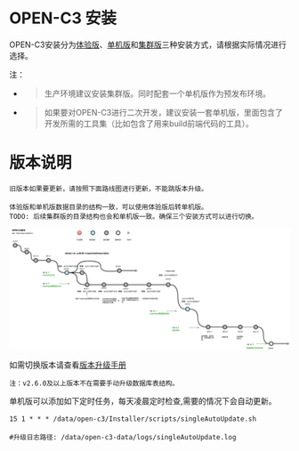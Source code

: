 # OPEN-C3 安装

OPEN-C3安装分为[体验版](/体验版安装/README.md)、[单机版](/单机版安装/README.md)和[集群版](/集群版安装/README.md)三种安装方式，请根据实际情况进行选择。

注：

* > 生产环境建议安装集群版。同时配套一个单机版作为预发布环境。
* > 如果要对OPEN-C3进行二次开发，建议安装一套单机版，里面包含了开发所需的工具集（比如包含了用来build前端代码的工具）。



# 版本说明

```
旧版本如果要更新，请按照下面路线图进行更新，不能跳版本升级。

体验版和单机版数据目录的结构一致，可以使用体验版后转单机版。
TODO: 后续集群版的目录结构也会和单机版一致。确保三个安装方式可以进行切换。
```

![openc3版本](/安装/images/Open-C3版本路线.drawio.png)

如需切换版本请查看[版本升级手册](/版本升级/README.md)
```
注：v2.6.0及以上版本不在需要手动升级数据库表结构。
```

单机版可以添加如下定时任务，每天凌晨定时检查,需要的情况下会自动更新。
```
15 1 * * * /data/open-c3/Installer/scripts/singleAutoUpdate.sh

#升级日志路径: /data/open-c3-data/logs/singleAutoUpdate.log
```
